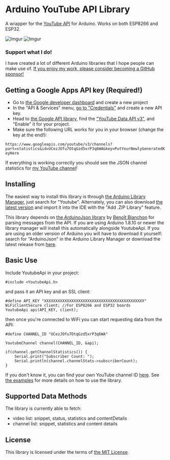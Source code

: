 # Arduino YouTube API Library

A wrapper for the [YouTube API](https://developers.google.com/youtube/v3/docs/) for Arduino. Works on both ESP8266 and ESP32.

![Imgur](https://imgur.com/JaZR9m9)
![Imgur](https://imgur.com/a/Xrq55X2)

### Support what I do!

I have created a lot of different Arduino libraries that I hope people can make use of. [If you enjoy my work, please consider becoming a GitHub sponsor!](https://github.com/sponsors/witnessmenow/)

## Getting a Google Apps API key (Required!)

* Go to [the Google developer dashboard](https://console.developers.google.com) and create a new project
* In the "API & Services" menu, [go to "Credentials"](https://console.developers.google.com/apis/credentials) and create a new API key.
* Head to [the Google API library](https://console.developers.google.com/apis/library), find the ["YouTube Data API v3"](https://console.developers.google.com/apis/library/youtube.googleapis.com), and "Enable" it for your project.
* Make sure the following URL works for you in your browser (change the key at the end!):

`https://www.googleapis.com/youtube/v3/channels?part=statistics&id=UCezJOfu7OtqGzd5xrP3q6WA&key=PutYourNewlyGeneratedKeyHere`

If everything is working correctly you should see the JSON channel statistics for [my YouTube channel](https://www.youtube.com/channel/UCezJOfu7OtqGzd5xrP3q6WA)!

## Installing

The easiest way to install this library is through [the Arduino Library Manager](https://www.arduino.cc/en/Guide/Libraries), just search for "Youtube". Alternately, you can also download [the latest version](../../releases/latest) and import it into the IDE with the "Add .ZIP Library" feature.

This library depends on [the ArduinoJson library](https://github.com/bblanchon/ArduinoJson) by [Benoît Blanchon](https://github.com/bblanchon) for parsing messages from the API. If you are using Arduino 1.8.10 or newer the library manager will install this automatically alongside YoutubeApi. If you are using an older version of Arduino you will have to download it yourself: search for "ArduinoJson" in the Arduino Library Manager or download the latest release from [here](https://github.com/bblanchon/ArduinoJson/releases/latest).

## Basic Use

Include YoutubeApi in your project:

    #include <YoutubeApi.h>

and pass it an API key and an SSL client:

    #define API_KEY "XXXXXXXXXXXXXXXXXXXXXXXXXXXXXXXXXXXXXXXXXXXX"
    WiFiClientSecure client; //For ESP8266 and ESP32 boards
    YoutubeApi api(API_KEY, client);

then once you're connected to WiFi you can start requesting data from the API:

    #define CHANNEL_ID "UCezJOfu7OtqGzd5xrP3q6WA"

    YoutubeChannel channel(CHANNEL_ID, &api);

    if(channel.getChannelStatistics()) {
        Serial.print("Subscriber Count: ");
        Serial.println(channel.channelStats->subscriberCount);
    }

If you don't know it, you can find your own YouTube channel ID [here](https://www.youtube.com/account_advanced). See [the examples](examples) for more details on how to use the library.

## Supported Data Methods

The library is currently able to fetch:

- video list:   snippet, status, statistics and contentDetails
- channel list: snippet, statistics and content details

## License

This library is licensed under the terms of [the MIT License](LICENSE.md).
